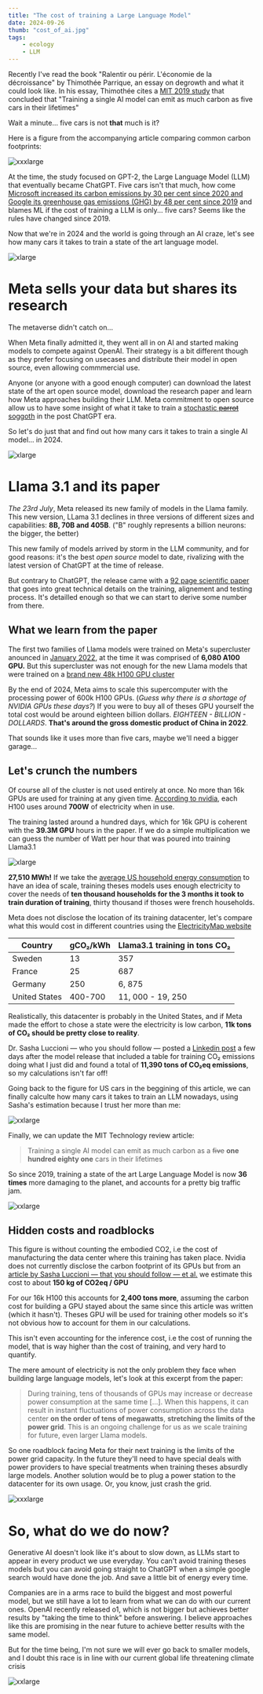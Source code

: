 ```yaml
---
title: "The cost of training a Large Language Model"
date: 2024-09-26
thumb: "cost_of_ai.jpg"
tags:
    - ecology
    - LLM
---
```


Recently I've read the book "Ralentir ou périr. L'économie de la décroissance" by Thimothée Parrique, an essay on degrowth and what it could look like. In his essay, Thimothée cites a [MIT 2019 study](https://www.technologyreview.com/2019/06/06/239031/training-a-single-ai-model-can-emit-as-much-carbon-as-five-cars-in-their-lifetimes/) that concluded that "Training a single AI model can emit as much carbon as five cars in their lifetimes"

Wait a minute... five cars is not **that** much is it?

Here is a figure from the accompanying article comparing common carbon footprints:

![xxxlarge](/blog/assets/img/carbon_footprint.png)
  
At the time, the study focused on GPT-2, the Large Language Model (LLM) that eventually became ChatGPT. Five cars isn't that much, how come [Microsoft increased its carbon emissions by 30 per cent since 2020 and Google its greenhouse gas emissions (GHG) by 48 per cent since 2019](https://www.ibanet.org/sustainability-big-techs-ai-push-putting-climate-targets-at-risk) and blames ML if the cost of training a LLM is only... five cars? Seems like the rules have changed since 2019.

Now that we're in 2024 and the world is going through an AI craze, let's see how many cars it takes to train a state of the art language model.

![xlarge](/blog/assets/img/five_cars.png)

# Meta sells your data but shares its research

The metaverse didn't catch on...  

When Meta finally admitted it, they went all in on AI and started making models to compete against OpenAI. Their strategy is a bit different though as they prefer focusing on usecases and distribute their model in open source, even allowing commmercial use.

Anyone (or anyone with a good enough computer) can download the latest state of the art open source model, download the research paper and learn how Meta approaches building their LLM. Meta commitment to open source allow us to have some insight of what it take to train a [stochastic ~~parrot~~](https://en.wikipedia.org/wiki/Stochastic_parrot) [soggoth](https://www.lesswrong.com/posts/yjzW7gxk2h7bBs2qr/the-meaning-of-shoggoth-ai-memes) in the post ChatGPT era.

So let's do just that and find out how many cars it takes to train a single AI model... in 2024.

![xlarge](/blog/assets/img/soggoth_reading.png)

# Llama 3.1 and its paper


*The 23rd July*, Meta released its new family of models in the Llama family. This new version, LLama 3.1 declines in three versions of different sizes and capabilities: **8B, 70B and 405B**. ("B" roughly represents a billion neurons: the bigger, the better)

This new family of models arrived by storm in the LLM community, and for good reasons: it's the best *open source* model to date, rivalizing with the latest version of ChatGPT at the time of release.

But contrary to ChatGPT, the release came with a [92 page scientific paper](https://arxiv.org/abs/2407.21783) that goes into great technical details on the training, alignement and testing process. It's detailled enough so that we can start to derive some number from there.

## What we learn from the paper

The first two families of Llama models were trained on Meta's supercluster anounced in [January 2022](https://ai.meta.com/blog/ai-rsc/), at the time it was comprised of **6,080 A100 GPU.** But this supercluster was not enough for the new Llama models that were trained on a [brand new 48k H100 GPU cluster](https://engineering.fb.com/2024/03/12/data-center-engineering/building-metas-genai-infrastructure/)  

By the end of 2024, Meta aims to scale this supercomputer with the processing power of 600k H100 GPUs. (*Guess why there is a shortage of NVIDIA GPUs these days?*) If you were to buy all of theses GPU yourself the total cost would be around eighteen billion dollars.   *EIGHTEEN - BILLION - DOLLARDS*. **That's around the gross domestic product of China in 2022**.

That sounds like it uses more than five cars, maybe we'll need a bigger garage...

## Let's crunch the numbers

Of course all of the cluster is not used entirely at once. No more than 16k GPUs are used for training at any given time. [According to nvidia](https://www.nvidia.com/fr-fr/data-center/h100/), each H100 uses around **700W** of electricity when in use.

The training lasted around a hundred days, which for 16k GPU is coherent with the **39.3M GPU** hours in the paper. If we do a simple multiplication we can guess the number of Watt per hour that was poured into training Llama3.1

![xlarge](/blog/assets/img/equation.png)

**27,510 MWh!** If we take the [average US household energy consumption](https://www.solarreviews.com/blog/how-many-kwh-does-a-house-use) to have an idea of scale, training theses models uses enough electricity to cover the needs of **ten thousand households for the 3 months it took to train duration of training**, thirty thousand if thoses were french households.

Meta does not disclose the location of its training datacenter, let's compare what this would cost in different countries using the [ElectricityMap website](https://app.electricitymaps.com/map)

| Country       | gCO₂/kWh | Llama3.1 training in tons CO₂ |
| ------------- | -------- | ----------------------------- |
| Sweden        | 13       | 357                           |
| France        | 25       | 687                           |
| Germany       | 250      | 6, 875                        |
| United States | 400-700  | 11, 000 - 19, 250             |

Realistically, this datacenter is probably in the United States, and if Meta made the effort to chose a state were the electricity is low carbon, **11k tons of CO₂ should be pretty close to reality**.  

Dr. Sasha Luccioni — who you should follow — posted a [Linkedin post](https://www.linkedin.com/posts/sashaluccioniphd_congrats-to-meta-on-tracking-and-releasing-activity-7221603881791688705-1Fcj) a few days after the model release that included a table for training CO₂ emissions doing what I just did and found a total of **11,390 tons of CO₂eq emissions**, so my calculations isn't far off! 

Going back to the figure for US cars in the beggining of this article, we can finally calculte how many cars it takes to train an LLM nowadays, using Sasha's estimation because I trust her more than me:

![xxlarge](/blog/assets/img/equation2.png)

Finally, we can update the MIT Technology review article:

> Training a single AI model can emit as much carbon as a ~~five~~ **one hundred eighty one** cars in their lifetimes

So since 2019, training a state of the art Large Language Model is now **36 times** more damaging to the planet, and accounts for a pretty big traffic jam.

![xxlarge](/blog/assets/img/trafficjam.png)

## Hidden costs and roadblocks
This figure is without counting the embodied CO2, i.e the cost of manufacturing the data center where this training has taken place. Nvidia does not currently disclose the carbon footprint of its GPUs but from an [article by Sasha Luccioni — that you should follow — et al.](https://arxiv.org/pdf/2211.02001) we estimate this cost to about **150 kg of CO2eq / GPU**

For our 16k H100 this accounts for **2,400 tons more**, assuming the carbon cost for building a GPU stayed about the same since this article was written (which it hasn't). Theses GPU will be used for training other models so it's not obvious how to account for them in our calculations.

This isn't even accounting for the inference cost, i.e the cost of running the model, that is way higher than the cost of training, and very hard to quantify.

The mere amount of electricity is not the only problem they face when building large language models, let's look at this excerpt from the paper:

> During training, tens of thousands of GPUs may increase or decrease power consumption at the same time \[...\]. When this happens, it can result in instant fluctuations of power consumption across the data center **on the order of tens of megawatts**, **stretching the limits of the power grid**. This is an ongoing challenge for us as we scale training for future, even larger Llama models.

So one roadblock facing Meta for their next training is the limits of the power grid capacity. In the future they'll need to have special deals with power providers to have special treatments when training theses absurdly large models. Another solution would be to plug a power station to the datacenter for its own usage. Or, you know, just crash the grid.

![xxxlarge](/blog/assets/img/llama_strip.png)

# So, what do we do now?

Generative AI doesn't look like it's about to slow down, as LLMs start to appear in every product we use everyday. You can't avoid training theses models but you can avoid going straight to ChatGPT when a simple google search would have done the job. And save a little bit of energy every time.

Companies are in a arms race to build the biggest and most powerful model, but we still have a lot to learn from  what we can do with our current ones. OpenAI recently released o1, which is not bigger but achieves better results by "taking the time to think" before answering. I believe approaches like this are promising in the near future to achieve better results with the same model. 

But for the time being, I'm not sure we will ever go back to smaller models, and I doubt this race is in line with our current global life threatening climate crisis

![xxlarge](/blog/assets/img/firecamp_meme.png)

